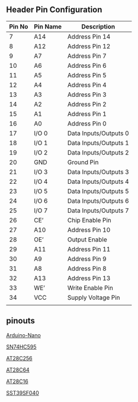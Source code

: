 ## Header Pin Configuration

|Pin No | Pin Name | Description |
| --- | --- | --- |
|7 | A14 | Address Pin 14 | 
|8 | A12 | Address Pin 12 | 
|9 | A7 | Address Pin 7 | 
|10 | A6 | Address Pin 6 | 
|11 | A5 | Address Pin 5 | 
|12 | A4 | Address Pin 4 | 
|13 | A3 | Address Pin 3 | 
|14 | A2 | Address Pin 2 | 
|15 | A1 | Address Pin 1 | 
|16 | A0 | Address Pin 0 | 
|17 | I/O 0 | Data Inputs/Outputs 0 | 
|18 | I/O 1 | Data Inputs/Outputs 1 | 
|19 | I/O 2 | Data Inputs/Outputs 2 | 
|20 | GND | Ground Pin | 
|21 | I/O 3 | Data Inputs/Outputs 3 | 
|22 | I/O 4 | Data Inputs/Outputs 4 | 
|23 | I/O 5 | Data Inputs/Outputs 5 | 
|24 | I/O 6 | Data Inputs/Outputs 6 | 
|25 | I/O 7 | Data Inputs/Outputs 7 | 
|26 | CE’ | Chip Enable Pin | 
|27 | A10 | Address Pin 10 | 
|28 | OE’ | Output Enable | 
|29 | A11 | Address Pin 11 | 
|30 | A9 | Address Pin 9 | 
|31 | A8 | Address Pin 8 | 
|32 | A13 | Address Pin 13 | 
|33 | WE’ | Write Enable Pin | 
|34 | VCC | Supply Voltage Pin | 
| | | |

## pinouts

[Arduino-Nano](https://github.com/agsb/eepromgrammer/blob/e9341a52fbe5ec78b4a520b02f17155613d26bcb/pinout-Arduino-Nano.png)

[SN74HC595](https://github.com/agsb/eepromgrammer/blob/b177c6ecdc0a47e471f062eab4fed304ac8fa284/pinout-74hc595.png)

[AT28C256](https://github.com/agsb/eepromgrammer/blob/e9341a52fbe5ec78b4a520b02f17155613d26bcb/pinout-AT28C256.jpg)

[AT28C64](https://github.com/agsb/eepromgrammer/blob/e9341a52fbe5ec78b4a520b02f17155613d26bcb/pinout-AT28C64.jpg)

[AT28C16](https://github.com/agsb/eepromgrammer/blob/e9341a52fbe5ec78b4a520b02f17155613d26bcb/pinout-AT28C16.png)

[SST39SF040](https://github.com/agsb/eepromgrammer/blob/e9341a52fbe5ec78b4a520b02f17155613d26bcb/pinout-SST39SF040.png)


